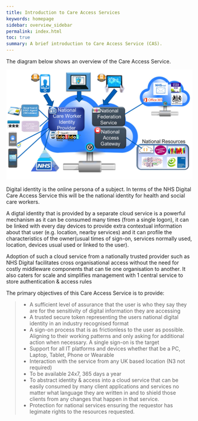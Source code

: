 ```yaml
---
title: Introduction to Care Access Services
keywords: homepage
sidebar: overview_sidebar
permalink: index.html
toc: true
summary: A brief introduction to Care Access Service (CAS).
---
```



The diagram below shows an overview of the Care Access Service.

![CAS Overview Diagram](images/CAS_Overview_WhtBG.JPG)

Digital identity is the online persona of a subject. In terms of the NHS Digital Care Access Service this will be the national identity for health and social care workers. 

A digtal identity that is provided by a separate cloud service is a powerful mechanism as it can be consumed many times (from a single logon), it can be linked with every day devices to provide extra contextual information about that user (e.g. location, nearby services) and it can profile the characteristics of the owner(usual times of sign-on, services normally used, location, devices usual used or linked to the user).

Adoption of such a cloud service from a nationally trusted provider such as NHS Digital facilitates cross organisational access without the need for costly middleware components that can tie one organisation to another. It also caters for scale and simplifies management with 1 central service to store authentication & access rules 

The primary objectives of this Care Access Service is to provide:
> * A sufficient level of assurance that the user is who they say they are for the sensitivity of digital information they are accessing
> * A trusted secure token representing the users national digital identity in an industry recognised format
> * A sign-on process that is as frictionless to the user as possible. Aligning to their working patterns and only asking for additional action when necessary.  A single sign-on is the target
> * Support for all IT platforms and devices whether that be a PC, Laptop, Tablet, Phone or Wearable
> * Interaction with the service from any UK based location (N3 not required)
> * To be available 24x7, 365 days a year 
> * To abstract identity & access into a cloud service that can be easily consumed by many client applications and services no matter what language they are written in and to shield those clients from any changes that happen in that service.
> * Protection for national services ensuring the requestor has legimate rights to the resources requested.






 